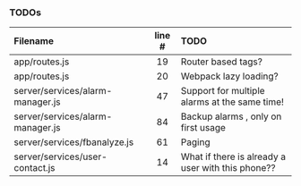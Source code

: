### TODOs
| Filename | line # | TODO
|:------|:------:|:------
| app/routes.js | 19 | Router based tags?
| app/routes.js | 20 | Webpack lazy loading?
| server/services/alarm-manager.js | 47 | Support for multiple alarms at the same time!
| server/services/alarm-manager.js | 84 | Backup alarms , only on first usage
| server/services/fbanalyze.js | 61 | Paging
| server/services/user-contact.js | 14 | What if there is already a user with this phone??